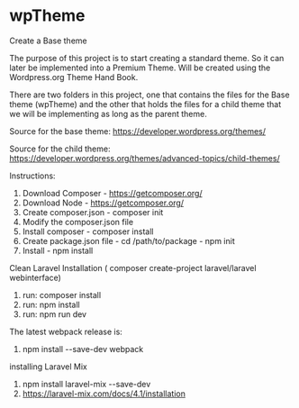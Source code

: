 # wpTheme
Create a Base theme


The purpose of this project is to start creating a standard theme. So it can later be implemented into a Premium Theme. Will be created using the Wordpress.org Theme Hand Book.

There are two folders in this project, one that contains the files for the Base theme (wpTheme) and the other that holds the files for a  child theme that we will be implementing as long as the parent theme.

Source for the base theme:
https://developer.wordpress.org/themes/

Source for the child theme:
https://developer.wordpress.org/themes/advanced-topics/child-themes/

Instructions:
1. Download Composer - https://getcomposer.org/
2. Download Node - https://getcomposer.org/
3. Create composer.json - composer init
4. Modify the composer.json file
5. Install composer - composer install		
6. Create package.json file - cd /path/to/package - npm init
7. Install - npm install

Clean Laravel Installation ( composer create-project laravel/laravel webinterface)
1. run: composer install
2. run: npm install
3. run: npm run dev

The latest webpack release is:
1. npm install --save-dev webpack

installing Laravel Mix
1. npm install laravel-mix --save-dev
2. https://laravel-mix.com/docs/4.1/installation
